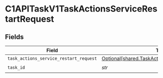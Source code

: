 # C1APITaskV1TaskActionsServiceRestartRequest


## Fields

| Field                                                                                                        | Type                                                                                                         | Required                                                                                                     | Description                                                                                                  |
| ------------------------------------------------------------------------------------------------------------ | ------------------------------------------------------------------------------------------------------------ | ------------------------------------------------------------------------------------------------------------ | ------------------------------------------------------------------------------------------------------------ |
| `task_actions_service_restart_request`                                                                       | [Optional[shared.TaskActionsServiceRestartRequest]](../../models/shared/taskactionsservicerestartrequest.md) | :heavy_minus_sign:                                                                                           | N/A                                                                                                          |
| `task_id`                                                                                                    | *str*                                                                                                        | :heavy_check_mark:                                                                                           | N/A                                                                                                          |